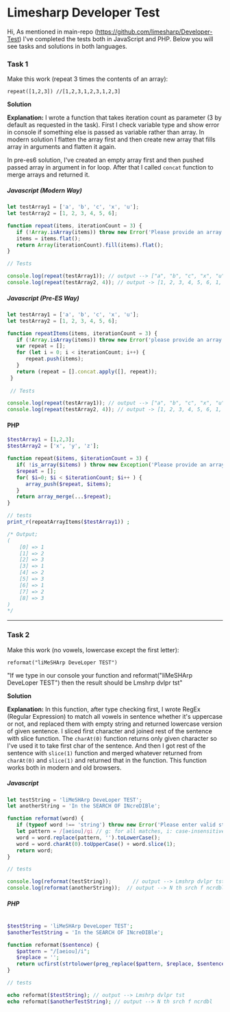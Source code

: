 # Limesharp Developer Test

Hi, 
As mentioned in main-repo (https://github.com/limesharp/Developer-Test) I've completed the tests 
both in JavaScript and PHP. Below you will see tasks and solutions in both languages.

### **Task 1** 
Make this work (repeat 3 times the contents of an array):

    repeat([1,2,3]) //[1,2,3,1,2,3,1,2,3]

**Solution**

**Explanation:** I wrote a function that takes iteration count as parameter (3 by default as requested in the task). First I check variable type and show error in console if something else is passed as variable rather than array. In modern solution I flatten the array first and then create new array that fills array in arguments and flatten it again. 

In pre-es6 solution, I've created an empty array first and then pushed passed array in argument in for loop. After that I called `concat` function to merge arrays and returned it.

#####  Javascript (*Modern Way*)
```javascript
let testArray1 = ['a', 'b', 'c', 'x', 'u'];
let testArray2 = [1, 2, 3, 4, 5, 6];

function repeat(items, iterationCount = 3) {
   if (!Array.isArray(items)) throw new Error('Please provide an array!');
   items = items.flat();
   return Array(iterationCount).fill(items).flat();
}

// Tests

console.log(repeat(testArray1)); // output --> ["a", "b", "c", "x", "u", "a", "b", "c", "x", "u", "a", "b", "c", "x", "u"]
console.log(repeat(testArray2, 4)); // output -> [1, 2, 3, 4, 5, 6, 1, 2, 3, 4, 5, 6, 1, 2, 3, 4, 5, 6]
```
#####  Javascript (*Pre-ES Way*)

```javascript
let testArray1 = ['a', 'b', 'c', 'x', 'u'];
let testArray2 = [1, 2, 3, 4, 5, 6];

function repeatItems(items, iterationCount = 3) {
   if (!Array.isArray(items)) throw new Error('please provide an array!');
   var repeat = [];
   for (let i = 0; i < iterationCount; i++) {
      repeat.push(items);
   }
   return (repeat = [].concat.apply([], repeat));
 }
 
 // Tests

console.log(repeat(testArray1)); // output --> ["a", "b", "c", "x", "u", "a", "b", "c", "x", "u", "a", "b", "c", "x", "u"]
console.log(repeat(testArray2, 4)); // output -> [1, 2, 3, 4, 5, 6, 1, 2, 3, 4, 5, 6, 1, 2, 3, 4, 5, 6]
```
#### PHP

```php
$testArray1 = [1,2,3];
$testArray2 = ['x', 'y', 'z'];

function repeat($items, $iterationCount = 3) {
   if( !is_array($items) ) throw new Exception('Please provide an array!');
   $repeat = [];
   for( $i=0; $i < $iterationCount; $i++ ) {
      array_push($repeat, $items);
   }
   return array_merge(...$repeat);
}

// tests
print_r(repeatArrayItems($testArray1)) ;

/* Output;
(
    [0] => 1
    [1] => 2
    [2] => 3
    [3] => 1
    [4] => 2
    [5] => 3
    [6] => 1
    [7] => 2
    [8] => 3
)
*/
```


------------

### **Task 2** 

Make this work (no vowels, lowercase except the first letter):


    reformat("liMeSHArp DeveLoper TEST")
	

"If we type in our console your function and reformat("liMeSHArp DeveLoper TEST") then the result should be Lmshrp dvlpr tst"


**Solution**

**Explanation:** In this function, after type checking first, I wrote RegEx (Regular Expression) to match all vowels in sentence whether it's uppercase or not, and replaced them with empty string and returned lowercase version of given sentence. I sliced first character and joined rest of the sentence with slice function. The `charAt(0)` function returns only given character so I've used it to take first char of the sentence. And then I got rest of the sentence with `slice(1)` function and merged whatever returned from `charAt(0)` and `slice(1)` and returned that in the function. This function works both in modern and old browsers.


#####  Javascript

```javascript
let testString = 'liMeSHArp DeveLoper TEST';
let anotherString = 'In the SEARCH OF INcreDIBle';

function reformat(word) {
   if (typeof word !== 'string') throw new Error('Please enter valid string');
   let pattern = /[aeiou]/gi // g: for all matches, i: case-insensitive
   word = word.replace(pattern, '').toLowerCase();
   word = word.charAt(0).toUpperCase() + word.slice(1);
   return word;
}

// tests 

console.log(reformat(testString));		 // output --> Lmshrp dvlpr tst
console.log(reformat(anotherString));  // output --> N th srch f ncrdbl

```

#####  PHP

```php

$testString = 'liMeSHArp DeveLoper TEST';
$anotherTestString = 'In the SEARCH OF INcreDIBle';

function reformat($sentence) {
   $pattern = "/[aeiou]/i";
   $replace = '';
   return ucfirst(strtolower(preg_replace($pattern, $replace, $sentence)));
}

// tests

echo reformat($testString); // output --> Lmshrp dvlpr tst
echo reformat($anotherTestString); // output --> N th srch f ncrdbl
```
